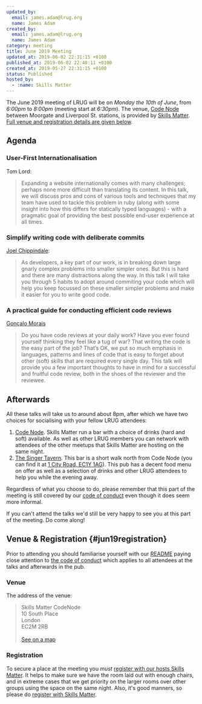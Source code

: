 ```yaml
---
updated_by:
  email: james.adam@lrug.org
  name: James Adam
created_by:
  email: james.adam@lrug.org
  name: James Adam
category: meeting
title: June 2019 Meeting
updated_at: 2019-06-02 22:31:15 +0100
published_at: 2019-06-02 22:40:11 +0100
created_at: 2019-05-27 22:31:15 +0100
status: Published
hosted_by:
  - :name: Skills Matter
---
```


The June 2019 meeting of LRUG will be on *Monday the 10th of June*,
from _6:00pm_ to _8:00pm_ (meeting start at _6:30pm_).  The venue, [Code
Node][skills-matter-venue] between Moorgate and Liverpool St. stations, is
provided by [Skills Matter](http://www.skillsmatter.com).  [Full venue and
registration details are given below](#jun19registration).

## Agenda

### User-First Internationalisation

Tom Lord:

> Expanding a website internationally comes with many challenges; perhaps none more difficult than translating its content. In this talk, we will discuss pros and cons of various tools and techniques that my team have used to tackle this problem in ruby (along with some insight into how this differs for statically typed languages) - with a pragmatic goal of providing the best possible end-user experience at all times.

### Simplify writing code with deliberate commits

[Joel Chippindale](https://twitter.com/joelchippindale):

> As developers, a key part of our work, is in breaking down large gnarly complex problems into smaller simpler ones. But this is hard and there are many distractions along the way. In this talk I will take you through 5 habits to adopt around commiting your code which will help you keep focussed on these smaller simpler problems and make it easier for you to write good code.

### A practical guide for conducting efficient code reviews

[Gonçalo Morais](https://twitter.com/gnclmorais)

> Do you have code reviews at your daily work? Have you ever found yourself thinking they feel like a tug of war? That writing the code is the easy part of the job? That’s OK, we put so much emphasis in languages, patterns and lines of code that is easy to forget about other (soft) skills that are required every single day. This talk will provide you a few important thoughts to have in mind for a successful and fruitful code review, both in the shoes of the reviewer and the reviewee.


## Afterwards

All these talks will take us to around about 8pm, after which we have two
choices for socialising with your fellow LRUG attendees:

1. [Code Node][skills-matter-venue].  Skills Matter run a bar with a
   choice of drinks (hard and soft) available.  As well as other LRUG members
   you can network with attendees of the other meetups that Skills Matter are
   hosting on the same night.
2. [The Singer Tavern](http://singertavern.com/).  This bar is a short walk
   north from Code Node (you can find it at [1 City Road, EC1Y
   1AG](https://goo.gl/maps/w9kPu)).  This pub has a decent food menu on offer
   as well as a selection of drinks and other LRUG attendees to help you
   while the evening away.

Regardless of what you choose to do, please remember that this part of the
meeting is still covered by our [code of
conduct](http://readme.lrug.org/#code-of-conduct) even though it does seem more
informal.

If you can't attend the talks we'd still be very happy to see you at this part
of the meeting.  Do come along!

## Venue & Registration {#jun19registration}

Prior to attending you should familiarise yourself with our
[README](http://readme.lrug.org/) paying close attention to [the code of
conduct](http://readme.lrug.org/#code-of-conduct) which applies to
all attendees at the talks and afterwards in the pub.

### Venue

The address of the venue:

> Skills Matter CodeNode<br/>10 South Place<br/>London<br/>EC2M 2RB<br/><br/>[See on a map](https://goo.gl/maps/ONJT4)

### Registration

To secure a place at the meeting you *must* [register with our hosts
Skills Matter][skills-matter-event].  It helps to
make sure we have the room laid out with enough chairs, and in extreme cases
that we get priority on the larger rooms over other groups using the space on
the same night.  Also, it's good manners, so please do [register with Skills
Matter][skills-matter-event].

[skills-matter-venue]: https://skillsmatter.com/locations/264-skills-matter-codenode
[skills-matter-event]: https://skillsmatter.com/meetups/11953-lrug
